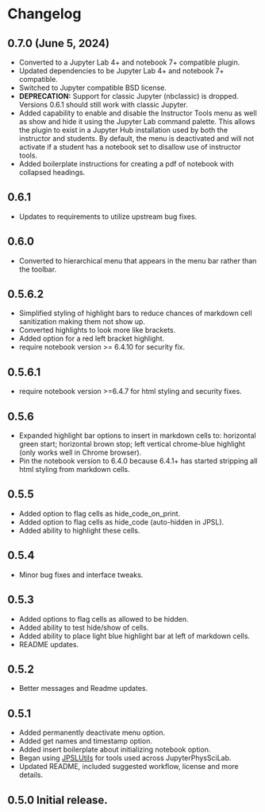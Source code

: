 # Changelog

<!-- <START NEW CHANGELOG ENTRY> -->
## 0.7.0 (June 5, 2024)
* Converted to a Jupyter Lab 4+ and notebook 7+ compatible plugin.
* Updated dependencies to be Jupyter Lab 4+ and notebook 7+ compatible.
* Switched to Jupyter compatible BSD license.
* **DEPRECATION:** Support for classic Jupyter (nbclassic) is dropped. 
  Versions 0.6.1 should still work with classic Jupyter.
* Added capability to enable and disable the Instructor Tools menu as well 
  as show and hide it using the Jupyter Lab command palette. This allows the 
  plugin to exist in a Jupyter Hub 
  installation used by both the instructor and students. By default, the menu 
  is deactivated and will not activate if a student has a notebook set to 
  disallow use of instructor tools.
* Added boilerplate instructions for creating a pdf of notebook with 
  collapsed headings.

<!-- <END NEW CHANGELOG ENTRY> -->
 ## 0.6.1
* Updates to requirements to utilize upstream bug fixes.
 ## 0.6.0
* Converted to hierarchical menu that appears in the menu bar rather 
  than the toolbar.
## 0.5.6.2
* Simplified styling of highlight bars to reduce chances of markdown 
  cell sanitization making them not show up.
* Converted highlights to look more like brackets.
* Added option for a red left bracket highlight.
* require notebook version >= 6.4.10 for security fix.
## 0.5.6.1 
* require notebook version >=6.4.7 for html styling and security 
    fixes.
## 0.5.6
* Expanded highlight bar options to insert in markdown cells to: 
  horizontal green start; horizontal brown stop; left vertical 
  chrome-blue highlight (only works well in Chrome browser).
* Pin the notebook version to 6.4.0 because 6.4.1+ has started 
  stripping all html styling from markdown cells.
## 0.5.5
* Added option to flag cells as hide_code_on_print.
* Added option to flag cells as hide_code (auto-hidden in
JPSL).
* Added ability to highlight these cells.
## 0.5.4 
* Minor bug fixes and interface tweaks.
## 0.5.3 
* Added options to flag cells as allowed to be hidden.
* Added ability to test hide/show of cells.
* Added ability to place light blue highlight bar at left of markdown 
  cells.
* README updates.
## 0.5.2
* Better messages and Readme updates.
## 0.5.1
* Added permanently deactivate menu option.
* Added get names and timestamp option.
* Added insert boilerplate about initializing notebook option.
* Began using
  [JPSLUtils](https://github.com/JupyterPhysSciLab/JPSLUtils)
  for tools used across JupyterPhysSciLab.
* Updated README, included suggested workflow, license and more details.
## 0.5.0 Initial release.